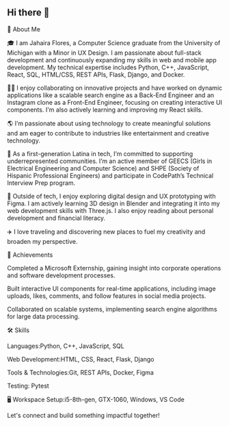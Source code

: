 ## Hi there 👋

<!--
**jflores45/jflores45** is a ✨ _special_ ✨ repository because its `README.md` (this file) appears on your GitHub profile.

Here are some ideas to get you started:

- 🔭 I’m currently working on ...
- 🌱 I’m currently learning ...
- 👯 I’m looking to collaborate on ...
- 🤔 I’m looking for help with ...
- 💬 Ask me about ...
- 📫 How to reach me: ...
- 😄 Pronouns: ...
- ⚡ Fun fact: ...
-->

🚀 About Me

🎓 I am Jahaira Flores, a Computer Science graduate from the University of Michigan with a Minor in UX Design. I am passionate about full-stack development and continuously expanding my skills in web and mobile app development. My technical expertise includes Python, C++, JavaScript, React, SQL, HTML/CSS, REST APIs, Flask, Django, and Docker.

👩‍💻 I enjoy collaborating on innovative projects and have worked on dynamic applications like a scalable search engine as a Back-End Engineer and an Instagram clone as a Front-End Engineer, focusing on creating interactive UI components. I'm also actively learning and improving my React skills.

🌎 I’m passionate about using technology to create meaningful solutions and am eager to contribute to industries like entertainment and creative technology.

🤝 As a first-generation Latina in tech, I’m committed to supporting underrepresented communities. I’m an active member of GEECS (Girls in Electrical Engineering and Computer Science) and SHPE (Society of Hispanic Professional Engineers) and participate in CodePath’s Technical Interview Prep program.

🎨 Outside of tech, I enjoy exploring digital design and UX prototyping with Figma. I am actively learning 3D design in Blender and integrating it into my web development skills with Three.js. I also enjoy reading about personal development and financial literacy.

✈️ I love traveling and discovering new places to fuel my creativity and broaden my perspective.

🏅 Achievements

Completed a Microsoft Externship, gaining insight into corporate operations and software development processes.

Built interactive UI components for real-time applications, including image uploads, likes, comments, and follow features in social media projects.

Collaborated on scalable systems, implementing search engine algorithms for large data processing.

🛠️ Skills

Languages:Python, C++, JavaScript, SQL

Web Development:HTML, CSS, React, Flask, Django

Tools & Technologies:Git, REST APIs, Docker, Figma

Testing: Pytest

🖥️ Workspace Setup:i5-8th-gen, GTX-1060, Windows, VS Code

Let's connect and build something impactful together!
